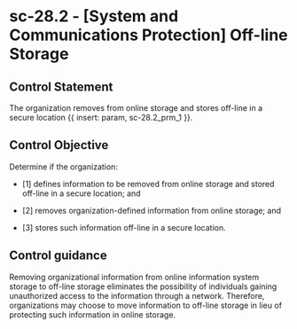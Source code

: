 # sc-28.2 - \[System and Communications Protection\] Off-line Storage

## Control Statement

The organization removes from online storage and stores off-line in a secure location {{ insert: param, sc-28.2_prm_1 }}.

## Control Objective

Determine if the organization:

- \[1\] defines information to be removed from online storage and stored off-line in a secure location; and

- \[2\] removes organization-defined information from online storage; and

- \[3\] stores such information off-line in a secure location.

## Control guidance

Removing organizational information from online information system storage to off-line storage eliminates the possibility of individuals gaining unauthorized access to the information through a network. Therefore, organizations may choose to move information to off-line storage in lieu of protecting such information in online storage.
